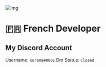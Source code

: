 ![img](https://github-readme-stats.vercel.app/api?username=Kurama0001&show_icons=true&theme=gotham)

# 🇫🇷 French Developer
## My Discord Account
Username: `Kurama#0001`
Dm Status: `Closed`
